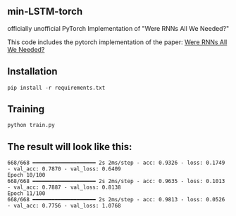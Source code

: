 ## min-LSTM-torch
officially unofficial PyTorch Implementation of "Were RNNs All We Needed?"

This code includes the pytorch implementation of the paper: [Were RNNs All We Needed?](https://arxiv.org/pdf/2410.01201)

## Installation

```
pip install -r requirements.txt
```

## Training

```
python train.py
```

## The result will look like this:


```
668/668 ━━━━━━━━━━━━━━━━━━━━ 2s 2ms/step - acc: 0.9326 - loss: 0.1749 - val_acc: 0.7870 - val_loss: 0.6409
Epoch 10/100
668/668 ━━━━━━━━━━━━━━━━━━━━ 2s 2ms/step - acc: 0.9635 - loss: 0.1013 - val_acc: 0.7887 - val_loss: 0.8138
Epoch 11/100
668/668 ━━━━━━━━━━━━━━━━━━━━ 2s 2ms/step - acc: 0.9813 - loss: 0.0526 - val_acc: 0.7756 - val_loss: 1.0768

```
